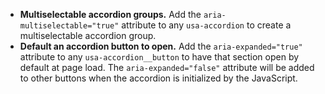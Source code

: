 - **Multiselectable accordion groups.** Add the `aria-multiselectable="true"` attribute to any `usa-accordion` to create a multiselectable accordion group.
- **Default an accordion button to open.** Add the `aria-expanded="true"` attribute to any `usa-accordion__button` to have that section open by default at page load. The `aria-expanded="false"` attribute will be added to other buttons when the accordion is initialized by the JavaScript.
